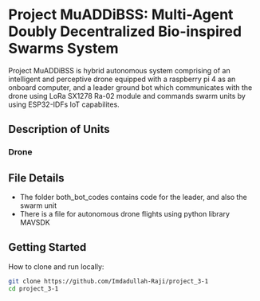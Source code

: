 # Project MuADDiBSS: Multi-Agent Doubly Decentralized Bio-inspired Swarms System

Project MuADDiBSS is hybrid autonomous system comprising of an intelligent and perceptive drone equipped with a raspberry pi 4 as an onboard computer, and a leader
ground bot which communicates with the drone using LoRa SX1278 Ra-02 module and commands swarm units by using ESP32-IDFs IoT capabilites. 

## Description of Units
### Drone


## File Details 

- The folder both_bot_codes contains code for the leader, and also the swarm unit 
- There is a file for autonomous drone flights using python library MAVSDK

## Getting Started

How to clone and run locally:

```bash
git clone https://github.com/Imdadullah-Raji/project_3-1
cd project_3-1
